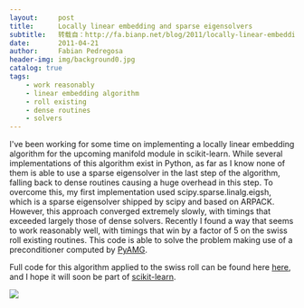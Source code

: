 ```yaml
---
layout:     post
title:      Locally linear embedding and sparse eigensolvers
subtitle:   转载自：http://fa.bianp.net/blog/2011/locally-linear-embedding-and-sparse-eigensolvers/
date:       2011-04-21
author:     Fabian Pedregosa
header-img: img/background0.jpg
catalog: true
tags:
    - work reasonably
    - linear embedding algorithm
    - roll existing
    - dense routines
    - solvers
---
```


I've been working for some time on implementing a locally linear
embedding algorithm for the upcoming manifold module in scikit-learn.
While several implementations of this algorithm exist in Python, as far
as I know none of them is able to use a sparse eigensolver in the last
step of the algorithm, falling back to dense routines causing a huge
overhead in this step. To overcome this, my first implementation used
scipy.sparse.linalg.eigsh, which is a sparse eigensolver shipped by
scipy and based on ARPACK. However, this approach converged extremely
slowly, with timings that exceeded largely those of dense solvers.
Recently I found a way that seems to work reasonably well, with timings
that win by a factor of 5 on the swiss roll existing routines. This code
is able to solve the problem making use of a preconditioner computed by
[PyAMG](http://code.google.com/p/pyamg).

Full code for this algorithm applied to the
swiss roll can be found here [here](https://gist.github.com/934363), and I hope it will soon be part of
[scikit-learn](http://scikit-learn.sourceforge.net/).

![](http://fseoane.net/blog/static/uploads/2011/04/lle1-690x1024.png)

